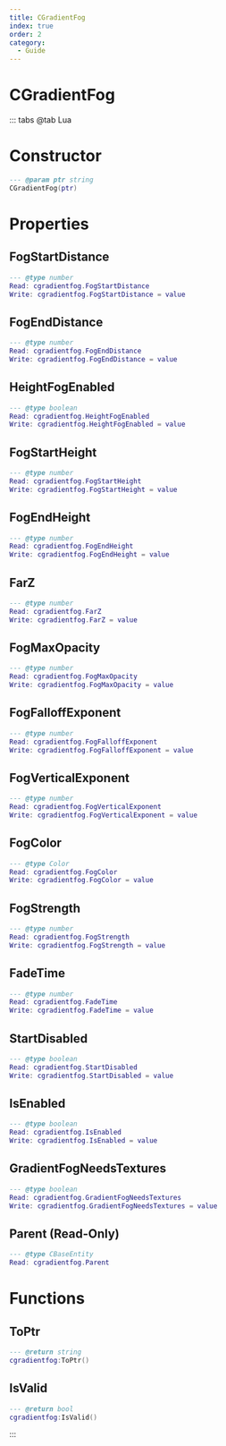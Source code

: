 ```yaml
---
title: CGradientFog
index: true
order: 2
category:
  - Guide
---
```


# CGradientFog

::: tabs
@tab Lua
# Constructor
```lua
--- @param ptr string
CGradientFog(ptr)
```
# Properties
## FogStartDistance 
```lua
--- @type number
Read: cgradientfog.FogStartDistance
Write: cgradientfog.FogStartDistance = value
```
## FogEndDistance 
```lua
--- @type number
Read: cgradientfog.FogEndDistance
Write: cgradientfog.FogEndDistance = value
```
## HeightFogEnabled 
```lua
--- @type boolean
Read: cgradientfog.HeightFogEnabled
Write: cgradientfog.HeightFogEnabled = value
```
## FogStartHeight 
```lua
--- @type number
Read: cgradientfog.FogStartHeight
Write: cgradientfog.FogStartHeight = value
```
## FogEndHeight 
```lua
--- @type number
Read: cgradientfog.FogEndHeight
Write: cgradientfog.FogEndHeight = value
```
## FarZ 
```lua
--- @type number
Read: cgradientfog.FarZ
Write: cgradientfog.FarZ = value
```
## FogMaxOpacity 
```lua
--- @type number
Read: cgradientfog.FogMaxOpacity
Write: cgradientfog.FogMaxOpacity = value
```
## FogFalloffExponent 
```lua
--- @type number
Read: cgradientfog.FogFalloffExponent
Write: cgradientfog.FogFalloffExponent = value
```
## FogVerticalExponent 
```lua
--- @type number
Read: cgradientfog.FogVerticalExponent
Write: cgradientfog.FogVerticalExponent = value
```
## FogColor 
```lua
--- @type Color
Read: cgradientfog.FogColor
Write: cgradientfog.FogColor = value
```
## FogStrength 
```lua
--- @type number
Read: cgradientfog.FogStrength
Write: cgradientfog.FogStrength = value
```
## FadeTime 
```lua
--- @type number
Read: cgradientfog.FadeTime
Write: cgradientfog.FadeTime = value
```
## StartDisabled 
```lua
--- @type boolean
Read: cgradientfog.StartDisabled
Write: cgradientfog.StartDisabled = value
```
## IsEnabled 
```lua
--- @type boolean
Read: cgradientfog.IsEnabled
Write: cgradientfog.IsEnabled = value
```
## GradientFogNeedsTextures 
```lua
--- @type boolean
Read: cgradientfog.GradientFogNeedsTextures
Write: cgradientfog.GradientFogNeedsTextures = value
```
## Parent (Read-Only)
```lua
--- @type CBaseEntity
Read: cgradientfog.Parent
```
# Functions
## ToPtr
```lua
--- @return string
cgradientfog:ToPtr()
```
## IsValid
```lua
--- @return bool
cgradientfog:IsValid()
```

:::